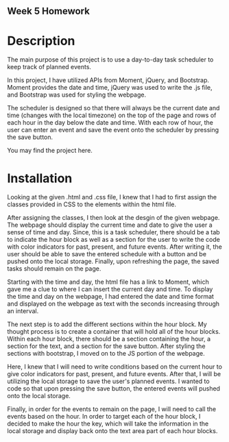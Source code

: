 ## Week 5 Homework

# Description

The main purpose of this project is to use a day-to-day task scheduler to keep track of planned events.

In this project, I have utilized APIs from Moment, jQuery, and Bootstrap. Moment provides the date and time, jQuery was used to write the .js file, and Bootstrap was used for styling the webpage.

The scheduler is designed so that there will always be the current date and time (changes with the local timezone) on the top of the page and rows of each hour in the day below the date and time. With each row of hour, the user can enter an event and save the event onto the scheduler by pressing the save button.

You may find the project here.

# Installation

Looking at the given .html and .css file, I knew that I had to first assign the classes provided in CSS to the elements within the html file.

After assigning the classes, I then look at the desgin of the given webpage. The webpage should display the current time and date to give the user a sense of time and day. Since, this is a task scheduler, there should be a tab to indicate the hour block as well as a section for the user to write the code with color indicators for past, present, and future events. After writing it, the user should be able to save the entered schedule with a button and be pushed onto the local storage. Finally, upon refreshing the page, the saved tasks should remain on the page.

Starting with the time and day, the html file has a link to Moment, which gave me a clue to where I can insert the current day and time. To display the time and day on the webpage, I had entered the date and time format and displayed on the webpage as text with the seconds increasing through an interval.

The next step is to add the different sections within the hour block. My thought process is to create a container that will hold all of the hour blocks. Within each hour block, there should be a section containing the hour, a section for the text, and a section for the save button. After styling the sections with bootstrap, I moved on to the JS portion of the webpage.

Here, I knew that I will need to write conditions based on the current hour to give color indicators for past, present, and future events. After that, I will be utilizing the local storage to save the user's planned events. I wanted to code so that upon pressing the save button, the entered events will pushed onto the local storage.

Finally, in order for the events to remain on the page, I will need to call the events based on the hour. In order to target each of the hour block, I decided to make the hour the key, which will take the information in the local storage and display back onto the text area part of each hour blocks.
